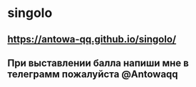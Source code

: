 # singolo
## https://antowa-qq.github.io/singolo/
## При выставлении балла напиши мне в телеграмм пожалуйста @Antowaqq
